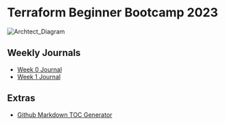 # Terraform Beginner Bootcamp 2023
![Archtect_Diagram](https://github.com/animerat/terraform-beginner-bootcamp-2023/assets/63023068/b6d5847e-2cfd-4cbc-be76-775c9e6fbeb8)

## Weekly Journals
- [Week 0 Journal](journal/week0.md)
- [Week 1 Journal](journal/week0.md)

## Extras
- [Github Markdown TOC Generator](https://ecotrust-canada.github.io/markdown-toc/)
